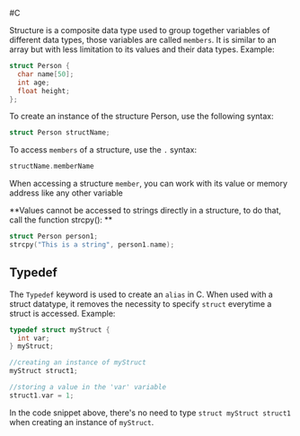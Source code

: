 #C

Structure is a composite data type used to group together variables of different data types, those variables are called `members`. 
It is similar to an array but with less limitation to its values and their data types. Example:

```C
struct Person {
  char name[50];
  int age;
  float height;
};
```

To create an instance of the structure Person, use the following syntax:

```C
struct Person structName;
```

To access `members` of a structure, use the `.` syntax:

```C
structName.memberName
```

When accessing a structure `member`, you can work with its value or memory address like any other variable

**Values cannot be accessed to strings directly in a structure, to do that, call the function strcpy(): **

```C
struct Person person1;
strcpy("This is a string", person1.name);
```

## Typedef

The `Typedef` keyword is used to create an `alias` in C. When used with a struct datatype, it removes the necessity to specify `struct` everytime a struct is accessed. Example:

```C
typedef struct myStruct {
  int var;
} myStruct;

//creating an instance of myStruct
myStruct struct1;

//storing a value in the 'var' variable
struct1.var = 1;
```

In the code snippet above, there's no need to type `struct myStruct struct1` when creating an instance of `myStruct`.
